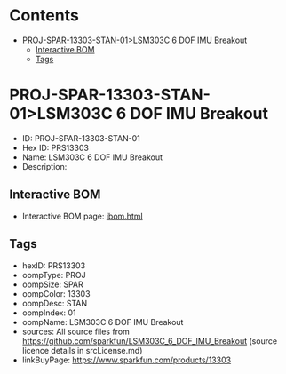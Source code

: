 



Contents
========

* [PROJ-SPAR-13303-STAN-01>LSM303C 6 DOF IMU Breakout](#proj-spar-13303-stan-01lsm303c-6-dof-imu-breakout)
	* [Interactive BOM](#interactive-bom)
	* [Tags](#tags)

# PROJ-SPAR-13303-STAN-01>LSM303C 6 DOF IMU Breakout

- ID: PROJ-SPAR-13303-STAN-01
- Hex ID: PRS13303
- Name: LSM303C 6 DOF IMU Breakout
- Description: 

## Interactive BOM

- Interactive BOM page: [ibom.html](kicad/bom/ibom.html)

## Tags

- hexID: PRS13303
- oompType: PROJ
- oompSize: SPAR
- oompColor: 13303
- oompDesc: STAN
- oompIndex: 01
- oompName: LSM303C 6 DOF IMU Breakout
- sources: All source files from https://github.com/sparkfun/LSM303C_6_DOF_IMU_Breakout (source licence details in srcLicense.md)
- linkBuyPage: https://www.sparkfun.com/products/13303
